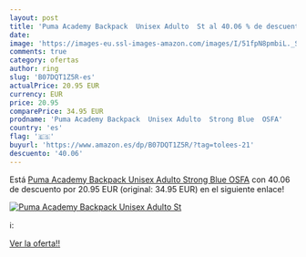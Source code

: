 ```yaml
---
layout: post
title: 'Puma Academy Backpack  Unisex Adulto  St al 40.06 % de descuento'
date: 
image: 'https://images-eu.ssl-images-amazon.com/images/I/51fpN8pmbiL._SL200_.jpg'
comments: true
category: ofertas
author: ring
slug: 'B07DQT1Z5R-es'
actualPrice: 20.95 EUR
currency: EUR
price: 20.95
comparePrice: 34.95 EUR
prodname: 'Puma Academy Backpack  Unisex Adulto  Strong Blue  OSFA'
country: 'es'
flag: '🇪🇸'
buyurl: 'https://www.amazon.es/dp/B07DQT1Z5R/?tag=tolees-21'
descuento: '40.06'
---
```


Está [Puma Academy Backpack  Unisex Adulto  Strong Blue  OSFA](https://www.amazon.es/dp/B07DQT1Z5R/?tag=tolees-21) con 40.06 de descuento por 20.95 EUR (original: 34.95 EUR) en el siguiente enlace!

[![Puma Academy Backpack  Unisex Adulto  St](https://images-eu.ssl-images-amazon.com/images/I/51fpN8pmbiL._SL200_.jpg)](https://www.amazon.es/dp/B07DQT1Z5R/?tag=tolees-21)

ℹ️:


[Ver la oferta!!](https://www.amazon.es/dp/B07DQT1Z5R/?tag=tolees-21)
